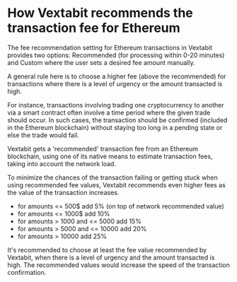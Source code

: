 # How Vextabit recommends the transaction fee for Ethereum

The fee recommendation setting for Ethereum transactions in Vextabit provides two options: Recommended (for processing within 0-20 minutes) and Custom where the user sets a desired fee amount manually.

A general rule here is to choose a higher fee (above the recommended) for transactions where there is a level of urgency or the amount transacted is high.

For instance, transactions involving trading one cryptocurrency to another via a smart contract often involve a time period where the given trade should occur. In such cases, the transaction should be confirmed (included in the Ethereum blockchain) without staying too long in a pending state or else the trade would fail.

Vextabit gets a 'recommended' transaction fee from an Ethereum blockchain, using one of its native means to estimate transaction fees, taking into account the network load.

To minimize the chances of the transaction failing or getting stuck when using recommended fee values, Vextabit recommends even higher fees as the value of the transaction increases.

- for amounts <= 500$ add 5% (on top of network recommended value)
- for amounts <= 1000$ add 10%
- for amounts > 1000 and <= 5000 add 15%
- for amounts > 5000 and <= 10000 add 20%
- for amounts > 10000 add 25%

It's recommended to choose at least the fee value recommended by Vextabit, when there is a level of urgency and the amount transacted is high. The recommended values would increase the speed of the transaction confirmation.
